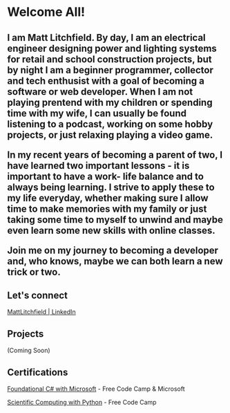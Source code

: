 <h1> Welcome All!</h1>
<h2>I am Matt Litchfield. By day, I am an electrical engineer designing power and lighting systems for retail and school construction projects, but by night I am a beginner programmer, collector and tech enthusist with a goal of becoming a software or web developer. When I am not playing prentend with my children or spending time with my wife, I can usually be found listening to a podcast, working on some hobby projects, or just relaxing playing a video game.

In my recent years of becoming a parent of two, I have learned two important lessons - it is important to have a work- life balance and to always being learning. I strive to apply these to my life everyday, whether making sure I allow time to make memories with my family or just taking some time to myself to unwind and maybe even learn some new skills with online classes.

Join me on my journey to becoming a developer and, who knows, maybe we can both learn a new trick or two.</h2>

<h2> Let's connect</h2>
<p><a href="www.linkedin.com/in/matt-litchfield-ee">MattLitchfield | LinkedIn</a></p>


<h2>Projects</h2>
<p>(Coming Soon)</p>

<h2>Certifications</h2>
<p><a href="https://www.freecodecamp.org/certification/mlitchfield/foundational-c-sharp-with-microsoft">Foundational C# with Microsoft</a> - Free Code Camp & Microsoft</p>
<p><a href="https://www.freecodecamp.org/certification/mlitchfield/scientific-computing-with-python-v7">Scientific Computing with Python</a> - Free Code Camp</p>

